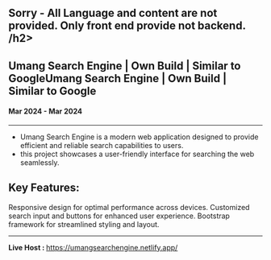 <h2> Sorry - All Language and content are not provided. Only front end provide not backend. /h2>

<h2> Umang Search Engine | Own Build | Similar to GoogleUmang Search Engine | Own Build | Similar to Google </h2>
<h4> Mar 2024 - Mar 2024 </h4>

<hr>

- Umang Search Engine is a modern web application designed to provide efficient and reliable search capabilities to users.
- this project showcases a user-friendly interface for searching the web seamlessly.

Key Features:
---------------
Responsive design for optimal performance across devices.
Customized search input and buttons for enhanced user experience.
Bootstrap framework for streamlined styling and layout.

<hr>

<B> Live Host : </B> <a href="https://umangsearchengine.netlify.app/">  https://umangsearchengine.netlify.app/ </a>
